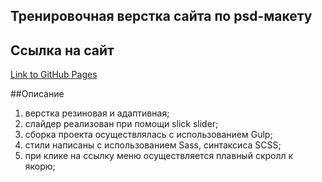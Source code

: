 ## Тренировочная верстка сайта по psd-макету

## Ссылка на сайт

[Link to GitHub Pages](https://mjulia111.github.io/Lots-landing-page/)

##Описание

1. верстка резиновая и адаптивная;
2. слайдер реализован при помощи slick slider;
3. сборка проекта осуществлялась с использованием Gulp;
4. стили написаны с использованием Sass, синтаксиса SCSS;
5. при клике на ссылку меню осуществляется плавный скролл к якорю;
